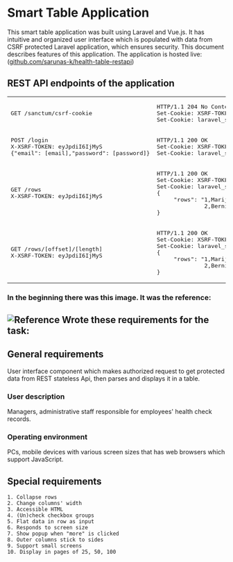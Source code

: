 # Smart Table Application
 This smart table application was built using Laravel and Vue.js. It has intuitive and organized user interface which is populated with data from CSRF protected Laravel application, which ensures security. This document describes features of this application. The application is hosted live: ([github.com/sarunas-k/health-table-restapi](https://github.com/sarunas-k/health-table-restapi))

## REST API endpoints of the application
<table class="table table-bordered">
  <tbody>
   <tr>
    <td><pre>GET /sanctum/csrf-cookie</pre></td>
    <td><pre>HTTP/1.1 204 No Content  
Set-Cookie: XSRF-TOKEN=eyJpdiI6IjMyS;
Set-Cookie: laravel_session=eyJpdiI6IjMyS</pre></td>
   </tr>
   <tr>
    <td><pre>POST /login  
X-XSRF-TOKEN: eyJpdiI6IjMyS   
{"email": [email],"password": [password]}</pre></td>
    <td><pre>HTTP/1.1 200 OK  
Set-Cookie: XSRF-TOKEN=eyJpdiI6IjMyS;
Set-Cookie: laravel_session=eyJpdiI6IjMyS</pre></td>
   </tr>
   <tr>
    <td><pre>GET /rows  
X-XSRF-TOKEN: eyJpdiI6IjMyS</pre></td>
    <td><pre>HTTP/1.1 200 OK  
Set-Cookie: XSRF-TOKEN=eyJpdiI6IjMyS;
Set-Cookie: laravel_session=eyJpdiI6IjMyS  
{  
     "rows": "1,Marijn,Vedntyev,0,Padavėjas,...\r\n  
              2,Bernie,Blowen,1,Konsultantas,..."  
}</pre></td>
   </tr>
   <tr>
    <td><pre>GET /rows/[offset]/[length]  
X-XSRF-TOKEN: eyJpdiI6IjMyS</pre></td>
    <td><pre>HTTP/1.1 200 OK  
Set-Cookie: XSRF-TOKEN=eyJpdiI6IjMyS;
Set-Cookie: laravel_session=eyJpdiI6IjMyS  
{  
     "rows": "1,Marijn,Vedntyev,0,Padavėjas,...\r\n  
              2,Bernie,Blowen,1,Konsultantas,..."  
}</pre></td>
   </tr>
  </tbody>
</table>

### In the beginning there was this image. It was the reference:
![Reference](https://batai.w5.lt/health-table/Healthchecksummary.png)
Wrote these requirements for the task:
---------
General requirements
--------------------
User interface component which makes authorized request to get protected 
data from REST stateless Api, then parses and displays it in a table. 

### User description

Managers, administrative staff responsible for employees'
health check records.

### Operating environment

PCs, mobile devices with various screen sizes that has
web browsers which support JavaScript.

Special requirements
--------------------

```
1. Collapse rows
2. Change columns' width
3. Accessible HTML
4. (Un)check checkbox groups
5. Flat data in row as input
6. Responds to screen size
7. Show popup when "more" is clicked
8. Outer columns stick to sides
9. Support small screens
10. Display in pages of 25, 50, 100

```


